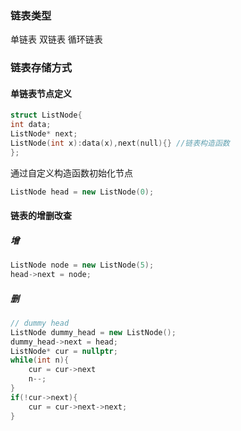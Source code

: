 ### 链表类型
单链表
双链表
循环链表

### 链表存储方式

#### 单链表节点定义
```cpp
struct ListNode{
int data;
ListNode* next;
ListNode(int x):data(x),next(null){} //链表构造函数
};
```

通过自定义构造函数初始化节点
```cpp
ListNode head = new ListNode(0);
```

#### 链表的增删改查

#####  增

```cpp
ListNode node = new ListNode(5);
head->next = node;
```

##### 删
```cpp
// dummy head
ListNode dummy_head = new ListNode();
dummy_head->next = head;
ListNode* cur = nullptr; 
while(int n){
    cur = cur->next
    n--;
}
if(!cur->next){
	cur = cur->next->next;
}
```

